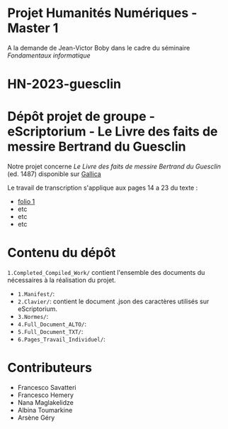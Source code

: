 # Projet Humanités Numériques - Master 1
A la demande de Jean-Victor Boby dans le cadre du séminaire *Fondamentaux informatique*

# HN-2023-guesclin
Dépôt projet de groupe - eScriptorium - Le Livre des faits de messire Bertrand du Guesclin
====

Notre projet concerne *Le Livre des faits de messire Bertrand du Guesclin* (ed. 1487) disponible sur [Gallica](https://gallica.bnf.fr/ark:/12148/bpt6k1110614/f14.item)

Le travail de transcription s'applique aux pages 14 a 23 du texte :
- [folio 1](https://gallica.bnf.fr/ark:/12148/bpt6k1110614/f5.item)
- etc
- etc
- etc

# Contenu du dépôt

`1.Completed_Compiled_Work/` contient l'ensemble des documents du nécessaires à la réalisation du projet.

- `1.Manifest/`:
- `2.Clavier/`: contient le document .json des caractères utilisés sur eScriptorium.
- `3.Normes/`:
- `4.Full_Document_ALTO/`:
- `5.Full_Document_TXT/`:
- `6.Pages_Travail_Individuel/`:
  
# Contributeurs

- Francesco Savatteri
- Francesco Hemery
- Nana Maglakelidze
- Albina Toumarkine
- Arsène Géry
